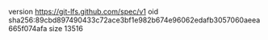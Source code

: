 version https://git-lfs.github.com/spec/v1
oid sha256:89cbd897490433c72ace3bf1e982b674e96062edafb3057060aeea665f074afa
size 13516

